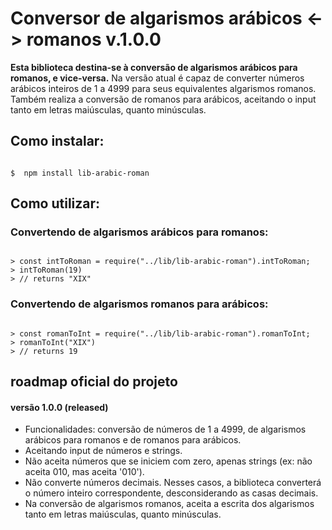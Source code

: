 # Conversor de algarismos arábicos <-> romanos v.1.0.0

**Esta biblioteca destina-se à conversão de algarismos arábicos para romanos, e vice-versa.**
Na versão atual é capaz de converter números arábicos inteiros de 1 a 4999 para seus equivalentes algarismos romanos. Também realiza a conversão de romanos para arábicos, aceitando o input tanto em letras maiúsculas, quanto minúsculas.

## Como instalar:

```shell

$  npm install lib-arabic-roman

```

## Como utilizar:

### Convertendo de algarismos arábicos para romanos:

```node

> const intToRoman = require("../lib/lib-arabic-roman").intToRoman;
> intToRoman(19)
> // returns "XIX"

```

### Convertendo de algarismos romanos para arábicos:

```node

> const romanToInt = require("../lib/lib-arabic-roman").romanToInt;
> romanToInt("XIX")
> // returns 19

```

## roadmap oficial do projeto

#### versão 1.0.0 (released)
- Funcionalidades: conversão de números de 1 a 4999, de algarismos arábicos para romanos e de romanos para arábicos.
- Aceitando input de números e strings.
- Não aceita números que se iniciem com zero, apenas strings (ex: não aceita 010, mas aceita '010').
- Não converte números decimais. Nesses casos, a biblioteca converterá o número inteiro correspondente, desconsiderando as casas decimais.
- Na conversão de algarismos romanos, aceita a escrita dos algarismos tanto em letras maiúsculas, quanto minúsculas.
